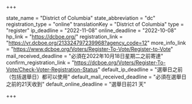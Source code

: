 +++

state_name = "District of Columbia"
state_abbreviation = "dc"
registration_type = "online"
translationKey = "District of Columbia"
type = "register"
ip_deadline = "2022-11-08"
online_deadline = "2022-10-08"
hp_link = "https://dcboe.org/"
registration_link = "https://vr.dcboe.org/213324797239968?agency_code=12"
more_info_link = "https://www.dcboe.org/Voters/Register-To-Vote/Register-to-Vote"
mail_received_deadline = "必須在2022年10月18日星期二之前寄達"
confirm_registration_link = "https://dcboe.org/Voters/Register-To-Vote/Check-Voter-Registration-Status"
default_ip_deadline = "選舉日之前（包括選舉日）都可以使用"
default_mail_received_deadline = "必須在選舉日之前的21天收到"
default_online_deadline = "選舉日前21 天"

+++